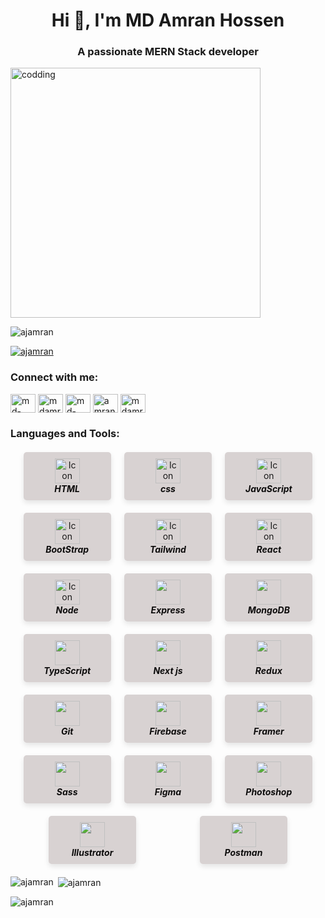 <h1 align="center">Hi 👋, I'm MD Amran Hossen</h1>
<h3 align="center">A passionate MERN Stack developer</h3>
<img align="center" alt="codding" width="400" src="https://camo.githubusercontent.com/a4c584bce1c41271485d28f92aaf9f581b3c88b68ca723b6edfd58b4ba988c2b/68747470733a2f2f63646e2e6472696262626c652e636f6d2f75736572732f313138373833362f73637265656e73686f74732f363533393432392f70726f6772616d65722e676966">

<p align="left"> <img src="https://komarev.com/ghpvc/?username=ajamran&label=Profile%20views&color=0e75b6&style=flat" alt="ajamran" /> </p>

<p align="left"> <a href="https://github.com/ryo-ma/github-profile-trophy"><img src="https://github-profile-trophy.vercel.app/?username=ajamran" alt="ajamran" /></a> </p>
<h3 align="left">Connect with me:</h3>
<p align="left">
<a href="https://codepen.io/md-amran-hossen" target="blank"><img align="center" src="https://raw.githubusercontent.com/rahuldkjain/github-profile-readme-generator/master/src/images/icons/Social/codepen.svg" alt="md-amran-hossen" height="30" width="40" /></a>
<a href="https://twitter.com/mdamran29290306" target="blank"><img align="center" src="https://raw.githubusercontent.com/rahuldkjain/github-profile-readme-generator/master/src/images/icons/Social/twitter.svg" alt="mdamran29290306" height="30" width="40" /></a>
<a href="https://linkedin.com/in/md-amran-hossen-713574206" target="blank"><img align="center" src="https://raw.githubusercontent.com/rahuldkjain/github-profile-readme-generator/master/src/images/icons/Social/linked-in-alt.svg" alt="md-amran-hossen-713574206" height="30" width="40" /></a>
<a href="https://fb.com/amran1173" target="blank"><img align="center" src="https://raw.githubusercontent.com/rahuldkjain/github-profile-readme-generator/master/src/images/icons/Social/facebook.svg" alt="amran1173" height="30" width="40" /></a>
<a href="https://instagram.com/mdamran441" target="blank"><img align="center" src="https://raw.githubusercontent.com/rahuldkjain/github-profile-readme-generator/master/src/images/icons/Social/instagram.svg" alt="mdamran441" height="30" width="40" /></a>
</p>

<h3 align="left">Languages and Tools:</h3>
<div style="display: flex; flex-wrap: wrap; justify-content: space-around; gap: 20px; margin: 20px; text-align: center;"">
      <div
      style="width: 120px; padding: 10px; border-radius: 5px; background-color: rgb(216, 210, 210); box-shadow: 0 4px 8px rgba(0, 0, 0, 0.1);"
      >
        <img
          src="https://cdn-icons-png.flaticon.com/512/732/732212.png"
          alt="Icon"
          style="width: 40px; height: 40px;" 
        />
         <h5 style="color: rgb(13, 12, 12); margin: 0;">HTML</h5>
      </div>
      <div
      style="width: 120px; padding: 10px; border-radius: 5px; background-color: rgb(216, 210, 210); box-shadow: 0 4px 8px rgba(0, 0, 0, 0.1);"
      >
        <img
          src="https://cdn-icons-png.flaticon.com/512/732/732190.png"
          alt="Icon"
          style="width: 40px; height: 40px"
        />
        <h5 style="color: rgb(13, 12, 12); margin: 0">css</h5>
      </div>
      <div
      style="width: 120px; padding: 10px; border-radius: 5px; background-color: rgb(216, 210, 210); box-shadow: 0 4px 8px rgba(0, 0, 0, 0.1);"
      >
        <img
          src="https://cdn-icons-png.flaticon.com/512/5968/5968292.png"
          alt="Icon"
          style="width: 40px; height: 40px"
        />
        <h5 style="color: rgb(13, 12, 12); margin: 0">JavaScript</h5>
      </div>
      <div
      style="width: 120px; padding: 10px; border-radius: 5px; background-color: rgb(216, 210, 210); box-shadow: 0 4px 8px rgba(0, 0, 0, 0.1);"
      >
        <img
          src="https://cdn-icons-png.flaticon.com/512/5968/5968672.png"
          alt="Icon"
          style="width: 40px; height: 40px"
        />
        <h5 style="color: rgb(13, 12, 12); margin: 0">BootStrap</h5>
      </div>
      <div
      style="width: 120px; padding: 10px; border-radius: 5px; background-color: rgb(216, 210, 210); box-shadow: 0 4px 8px rgba(0, 0, 0, 0.1);"
      >
        <img
          src="https://static-00.iconduck.com/assets.00/tailwind-css-icon-512x307-1v56l8ed.png"
          alt="Icon"
          style="width: 40px; height: 40px"
        />
        <h5 style="color: rgb(13, 12, 12); margin: 0">Tailwind</h5>
      </div>
      <div
      style="width: 120px; padding: 10px; border-radius: 5px; background-color: rgb(216, 210, 210); box-shadow: 0 4px 8px rgba(0, 0, 0, 0.1);"
      >
        <img
          src="https://upload.wikimedia.org/wikipedia/commons/thumb/a/a7/React-icon.svg/1150px-React-icon.svg.png"
          alt="Icon"
          style="width: 40px; height: 40px"
        />
        <h5 style="color: rgb(13, 12, 12); margin: 0">React</h5>
      </div>
      <div
      style="width: 120px; padding: 10px; border-radius: 5px; background-color: rgb(216, 210, 210); box-shadow: 0 4px 8px rgba(0, 0, 0, 0.1);"
      >
        <img
          src="https://cdn-icons-png.flaticon.com/512/919/919825.png"
          alt="Icon"
          style="width: 40px; height: 40px"
        />
        <h5 style="color: rgb(13, 12, 12); margin: 0">Node</h5>
      </div>
      <div
      style="width: 120px; padding: 10px; border-radius: 5px; background-color: rgb(216, 210, 210); box-shadow: 0 4px 8px rgba(0, 0, 0, 0.1);"
      >
        <img
          src="https://w7.pngwing.com/pngs/925/447/png-transparent-express-js-node-js-javascript-mongodb-node-js-text-trademark-logo.png"
          style="width: 40px; height: 40px"
        />
        <h5 style="color: rgb(13, 12, 12); margin: 0">Express</h5>
      </div>
      <div
      style="width: 120px; padding: 10px; border-radius: 5px; background-color: rgb(216, 210, 210); box-shadow: 0 4px 8px rgba(0, 0, 0, 0.1);"
      >
        <img
          src="https://cdn.icon-icons.com/icons2/2415/PNG/512/mongodb_original_logo_icon_146424.png"
          style="width: 40px; height: 40px"
        />
        <h5 style="color: rgb(13, 12, 12); margin: 0">MongoDB</h5>
      </div>
      <div
      style="width: 120px; padding: 10px; border-radius: 5px; background-color: rgb(216, 210, 210); box-shadow: 0 4px 8px rgba(0, 0, 0, 0.1);"
      >
        <img
          src="https://cdn-icons-png.flaticon.com/512/5968/5968381.png"
          style="width: 40px; height: 40px"
        />
        <h5 style="color: rgb(13, 12, 12); margin: 0">TypeScript</h5>
      </div>
      <div
      style="width: 120px; padding: 10px; border-radius: 5px; background-color: rgb(216, 210, 210); box-shadow: 0 4px 8px rgba(0, 0, 0, 0.1);"
      >
        <img
          src="https://static-00.iconduck.com/assets.00/next-js-icon-512x512-zuauazrk.png"
          style="width: 40px; height: 40px"
        />
        <h5 style="color: rgb(13, 12, 12); margin: 0">Next js</h5>
      </div>
      <div
      style="width: 120px; padding: 10px; border-radius: 5px; background-color: rgb(216, 210, 210); box-shadow: 0 4px 8px rgba(0, 0, 0, 0.1);"
      >
        <img
          src="https://cdn.worldvectorlogo.com/logos/redux.svg"
          style="width: 40px; height: 40px"
        />
        <h5 style="color: rgb(13, 12, 12); margin: 0">Redux</h5>
      </div>
      <div
      style="width: 120px; padding: 10px; border-radius: 5px; background-color: rgb(216, 210, 210); box-shadow: 0 4px 8px rgba(0, 0, 0, 0.1);"
      >
        <img
          src="https://upload.wikimedia.org/wikipedia/commons/thumb/3/3f/Git_icon.svg/1200px-Git_icon.svg.png"
          style="width: 40px; height: 40px"
        />
        <h5 style="color: rgb(13, 12, 12); margin: 0">Git</h5>
      </div>
      <div
      style="width: 120px; padding: 10px; border-radius: 5px; background-color: rgb(216, 210, 210); box-shadow: 0 4px 8px rgba(0, 0, 0, 0.1);"
      >
        <img
          src="https://cdn4.iconfinder.com/data/icons/google-i-o-2016/512/google_firebase-2-512.png"
          style="width: 40px; height: 40px"
        />
        <h5 style="color: rgb(13, 12, 12); margin: 0">Firebase</h5>
      </div>
      <div
      style="width: 120px; padding: 10px; border-radius: 5px; background-color: rgb(216, 210, 210); box-shadow: 0 4px 8px rgba(0, 0, 0, 0.1);"
      >
        <img
          src="https://static-00.iconduck.com/assets.00/framer-icon-2048x2048-msauaaio.png"
          style="width: 40px; height: 40px"
        />
        <h5 style="color: rgb(13, 12, 12); margin: 0">Framer</h5>
      </div>
      <div
      style="width: 120px; padding: 10px; border-radius: 5px; background-color: rgb(216, 210, 210); box-shadow: 0 4px 8px rgba(0, 0, 0, 0.1);"
      >
        <img
          src="https://upload.wikimedia.org/wikipedia/commons/thumb/9/96/Sass_Logo_Color.svg/1280px-Sass_Logo_Color.svg.png"
          style="width: 40px; height: 40px"
        />
        <h5 style="color: rgb(13, 12, 12); margin: 0">Sass</h5>
      </div>
      <div
      style="width: 120px; padding: 10px; border-radius: 5px; background-color: rgb(216, 210, 210); box-shadow: 0 4px 8px rgba(0, 0, 0, 0.1);"
      >
        <img
          src="https://static-00.iconduck.com/assets.00/apps-figma-icon-2048x2048-ctjj5ab7.png"
          style="width: 40px; height: 40px"
        />
        <h5 style="color: rgb(13, 12, 12); margin: 0">Figma</h5>
      </div>
      <div
      style="width: 120px; padding: 10px; border-radius: 5px; background-color: rgb(216, 210, 210); box-shadow: 0 4px 8px rgba(0, 0, 0, 0.1);"
      >
        <img
          src="https://upload.wikimedia.org/wikipedia/commons/thumb/a/af/Adobe_Photoshop_CC_icon.svg/1051px-Adobe_Photoshop_CC_icon.svg.png"
          style="width: 40px; height: 40px"
        />
        <h5 style="color: rgb(13, 12, 12); margin: 0">Photoshop</h5>
      </div>
      <div
      style="width: 120px; padding: 10px; border-radius: 5px; background-color: rgb(216, 210, 210); box-shadow: 0 4px 8px rgba(0, 0, 0, 0.1);"
      >
        <img
          src="https://upload.wikimedia.org/wikipedia/commons/thumb/f/fb/Adobe_Illustrator_CC_icon.svg/2101px-Adobe_Illustrator_CC_icon.svg.png"
          style="width: 40px; height: 40px"
        />
        <h5 style="color: rgb(13, 12, 12); margin: 0">Illustrator</h5>
      </div>
      <div
      style="width: 120px; padding: 10px; border-radius: 5px; background-color: rgb(216, 210, 210); box-shadow: 0 4px 8px rgba(0, 0, 0, 0.1);"
      >
        <img
          src="https://static-00.iconduck.com/assets.00/postman-icon-497x512-beb7sy75.png"
          style="width: 40px; height: 40px"
        />
        <h5 style="color: rgb(13, 12, 12); margin: 0">Postman</h5>
      </div>
    </div>
<p><img align="left" src="https://github-readme-stats.vercel.app/api/top-langs?username=ajamran&show_icons=true&locale=en&layout=compact" alt="ajamran" /></p>

<p>&nbsp;<img align="center" src="https://github-readme-stats.vercel.app/api?username=ajamran&show_icons=true&locale=en" alt="ajamran" /></p>

<p><img align="center" src="https://github-readme-streak-stats.herokuapp.com/?user=ajamran&" alt="ajamran" /></p>

